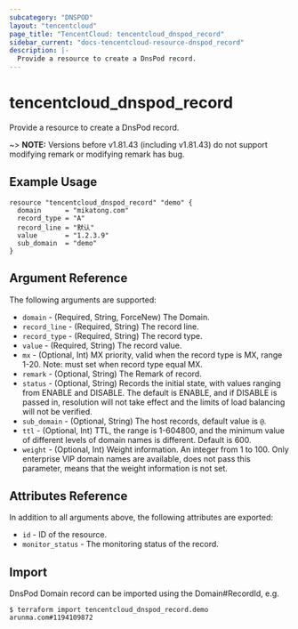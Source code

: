 ```yaml
---
subcategory: "DNSPOD"
layout: "tencentcloud"
page_title: "TencentCloud: tencentcloud_dnspod_record"
sidebar_current: "docs-tencentcloud-resource-dnspod_record"
description: |-
  Provide a resource to create a DnsPod record.
---
```


# tencentcloud_dnspod_record

Provide a resource to create a DnsPod record.

~> **NOTE:** Versions before v1.81.43 (including v1.81.43) do not support modifying remark or modifying remark has bug.

## Example Usage

```hcl
resource "tencentcloud_dnspod_record" "demo" {
  domain      = "mikatong.com"
  record_type = "A"
  record_line = "默认"
  value       = "1.2.3.9"
  sub_domain  = "demo"
}
```

## Argument Reference

The following arguments are supported:

* `domain` - (Required, String, ForceNew) The Domain.
* `record_line` - (Required, String) The record line.
* `record_type` - (Required, String) The record type.
* `value` - (Required, String) The record value.
* `mx` - (Optional, Int) MX priority, valid when the record type is MX, range 1-20. Note: must set when record type equal MX.
* `remark` - (Optional, String) The Remark of record.
* `status` - (Optional, String) Records the initial state, with values ranging from ENABLE and DISABLE. The default is ENABLE, and if DISABLE is passed in, resolution will not take effect and the limits of load balancing will not be verified.
* `sub_domain` - (Optional, String) The host records, default value is `@`.
* `ttl` - (Optional, Int) TTL, the range is 1-604800, and the minimum value of different levels of domain names is different. Default is 600.
* `weight` - (Optional, Int) Weight information. An integer from 1 to 100. Only enterprise VIP domain names are available, does not pass this parameter, means that the weight information is not set.

## Attributes Reference

In addition to all arguments above, the following attributes are exported:

* `id` - ID of the resource.
* `monitor_status` - The monitoring status of the record.


## Import

DnsPod Domain record can be imported using the Domain#RecordId, e.g.

```
$ terraform import tencentcloud_dnspod_record.demo arunma.com#1194109872
```

